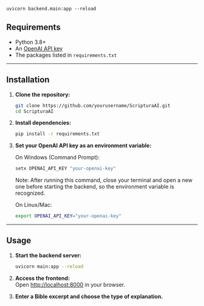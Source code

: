 ```
uvicorn backend.main:app --reload
```


## Requirements

- Python 3.8+
- An [OpenAI API key](https://platform.openai.com/)
- The packages listed in `requirements.txt`

---

## Installation

1. **Clone the repository:**
   ```sh
   git clone https://github.com/yourusername/ScripturaAI.git
   cd ScripturaAI
   ```

2. **Install dependencies:**
   ```sh
   pip install -r requirements.txt
   ```

3. **Set your OpenAI API key as an environment variable:**

   On Windows (Command Prompt):
   ```sh
   setx OPENAI_API_KEY "your-openai-key"
   ```
   Note: After running this command, close your terminal and open a new one before starting the backend, so the environment variable is recognized.
   
   On Linux/Mac:
   ```sh
   export OPENAI_API_KEY="your-openai-key"
   ```

---

## Usage

1. **Start the backend server:**
   ```sh
   uvicorn main:app --reload
   ```

2. **Access the frontend:**  
   Open [http://localhost:8000](http://localhost:8000) in your browser.

3. **Enter a Bible excerpt and choose the type of explanation.**
